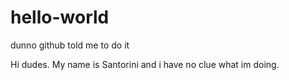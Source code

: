 # hello-world
dunno github told me to do it


Hi dudes. My name is Santorini and i have no clue what im doing.
